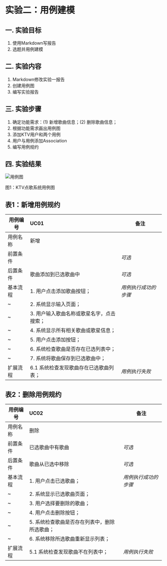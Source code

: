 # 实验二：用例建模

## 一. 实验目标

1. 使用Markdown写报告
2. 选题并用例建模

## 二. 实验内容

1. Markdown修改实验一报告
2. 创建用例图
3. 编写实验报告

## 三. 实验步骤

1. 确定功能需求：(1) 新增歌曲信息；(2) 删除歌曲信息；
2. 根据功能需求画出用例图
3. 添加KTV用户和两个用例
4. 用户与用例添加Association
5. 编写用例规约

## 四. 实验结果

![用例图](./UseCaseDiagram1.jpg)

图1：KTV点歌系统用例图

## 表1：新增用例规约  

用例编号  | UC01 | 备注  
-|:-|-  
用例名称  | 新增  |   
前置条件  |      | *可选*   
后置条件  | 歌曲添加到已选歌曲中     | *可选*   
基本流程  | 1. 用户点击添加歌曲按钮；  |*用例执行成功的步骤*    
~| 2. 系统显示输入页面；  |   
~| 3. 用户输入歌曲名称或歌星名字，点击搜索；  |      
~| 4. 系统显示所有相关歌曲或歌星信息；  |  
~| 5. 用户点击添加按钮；  |
~| 6. 系统检查歌曲是否存在已选列表中；  | 
~| 7. 系统将歌曲保存到已选歌曲中；  |
扩展流程  | 6.1 系统检查发现歌曲存在已选歌曲列表；  |*用例执行失败*    

## 表2：删除用例规约  

用例编号  | UC02 | 备注  
-|:-|-  
用例名称  | 删除  |   
前置条件  | 已选歌曲中有歌曲     | *可选*   
后置条件  | 歌曲从已选中移除     | *可选*   
基本流程  | 1. 用户点击已选歌曲；  |*用例执行成功的步骤*    
~| 2. 系统显示已选歌曲页面；  |   
~| 3. 用户选择要删除的歌曲；  |  
~| 4. 用户点击删除按钮；  |
~| 5. 系统检查歌曲是否存在列表中，删除所选歌曲；  | 
~| 6. 系统移除所选歌曲重新显示列表；  |   
扩展流程  | 5.1 系统检查发现歌曲不在列表中；  |*用例执行失败*    

